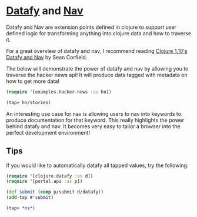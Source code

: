 # [Datafy](https://clojuredocs.org/clojure.datafy/datafy) and [Nav](https://clojuredocs.org/clojure.datafy/nav)

Datafy and Nav are extension points defined in clojure to support user defined
logic for transforming anything into clojure data and how to traverse it.

For a great overview of datafy and nav, I recommend reading [Clojure
1.10's Datafy and Nav](https://corfield.org/blog/2018/12/03/datafy-nav/)
by Sean Corfield.

The below will demonstrate the power of datafy and nav by allowing you to
traverse the hacker news api! It will produce data tagged with metadata on
how to get more data!

```clojure
(require '[examples.hacker-news :as hn])

(tap> hn/stories)
```

An interesting use case for nav is allowing users to nav into keywords to
produce documentation for that keyword. This really highlights the power
behind datafy and nav. It becomes very easy to tailor a browser into the
perfect development environment!


## Tips

If you would like to automatically datafy all tapped values, try the following:

```clojure
(require '[clojure.datafy :as d])
(require '[portal.api :as p])

(def submit (comp p/submit d/datafy))
(add-tap #'submit)

(tap> *ns*)
```
